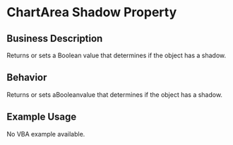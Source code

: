 # ChartArea Shadow Property

## Business Description
Returns or sets a Boolean value that determines if the object has a shadow.

## Behavior
Returns or sets aBooleanvalue that determines if the object has a shadow.

## Example Usage
No VBA example available.
